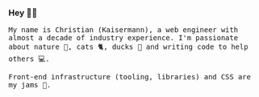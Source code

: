 ### Hey 👋🥝

<samp>

My name is Christian (Kaisermann), a web engineer with almost a decade of industry experience. I'm passionate about nature 🌳, cats 🐈, ducks 🦆 and writing code to help others 💻. 

Front-end infrastructure (tooling, libraries) and CSS are my jams 🌊.

</samp>
